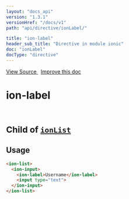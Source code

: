 ```yaml
---
layout: "docs_api"
version: "1.3.1"
versionHref: "/docs/v1"
path: "api/directive/ionLabel/"

title: "ion-label"
header_sub_title: "Directive in module ionic"
doc: "ionLabel"
docType: "directive"
---
```


<div class="improve-docs">
<a href='http://github.com/driftyco/ionic/tree/1.x/js/angular/directive/input.js#L48'>
View Source
</a>
&nbsp;
<a href='http://github.com/driftyco/ionic/edit/1.x/js/angular/directive/input.js#L48'>
Improve this doc
</a>
</div>




<h1 class="api-title">

ion-label


<br />
<small>
Child of <a href="/docs/api/directive/ionList/"><code>ionList</code></a>
</small>


</h1>















<h2 id="usage">Usage</h2>

```html
<ion-list>
  <ion-input>
    <ion-label>Username</ion-label>
    <input type="text">
  </ion-input>
</ion-list>
```









